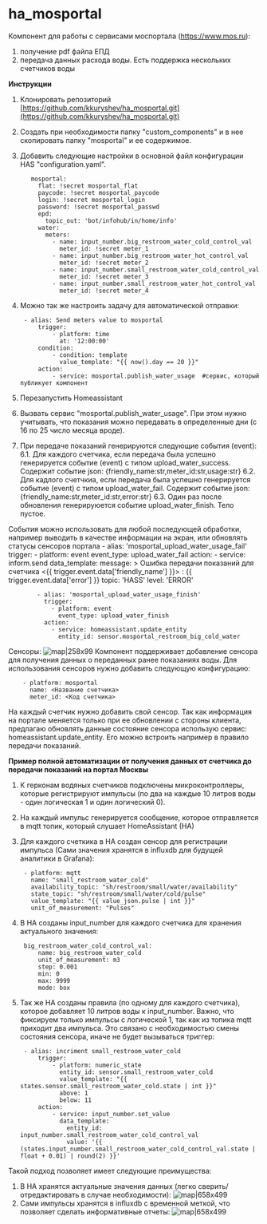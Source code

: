 # ha_mosportal
Компонент для работы с сервисами моспортала (https://www.mos.ru):
1. получение pdf файла ЕПД
2. передача данных расхода воды. Есть поддержка нескольких счетчиков воды

**Инструкции**
1. Клонировать репозиторий [https://github.com/kkuryshev/ha_mosportal.git](https://github.com/kkuryshev/ha_mosportal.git)
2. Создать при необходимости папку "custom_components" и в нее скопировать папку "mosportal" и ее содержимое.
3. Добавить следующие настройки в основной файл конфигурации HAS "configuration.yaml". 

          mosportal:
            flat: !secret mosportal_flat
            paycode: !secret mosportal_paycode
            login: !secret mosportal_login
            password: !secret mosportal_passwd
            epd:
              topic_out: 'bot/infohub/in/home/info'
            water:
              meters:
                - name: input_number.big_restroom_water_cold_control_val
                  meter_id: !secret meter_1
                - name: input_number.big_restroom_water_hot_control_val
                  meter_id: !secret meter_2
                - name: input_number.small_restroom_water_cold_control_val
                  meter_id: !secret meter_3
                - name: input_number.small_restroom_water_hot_control_val
                  meter_id: !secret meter_4

4. Можно так же настроить задачу для автоматической отправки:

        - alias: Send meters value to mosportal
            trigger:
                - platform: time
                  at: '12:00:00'
            condition:
                - condition: template
                  value_template: "{{ now().day == 20 }}"
            action:
                - service: mosportal.publish_water_usage  #сервис, который публикует компонент 

4. Перезапустить Homeassistant
5. Вызвать сервис "mosportal.publish_water_usage". При этом нужно учитывать, что показания можно передавать в определенные дни (с 16 по 25 число месяца вроде).
6. При передаче показаний генерируются следующие события  (event):
  6.1. Для каждого счетчика, если передача была успешно генерируется событие (event) с типом upload_water_success. Содержит событие json: {friendly_name:str,meter_id:str,usage:str}
  6.2. Для кадлого счетчкиа, если передача была успешно генерируется событие (event) с типом upload_water_fail. Содержит событие json: {friendly_name:str,meter_id:str,error:str}
  6.3. Один раз после обновления генерируюется событие upload_water_finish. Тело пустое. 

События можно использовать для любой последующей обработки, например выводить в качестве информации на экран, или обновлять статусы сенсоров портала
            - alias: 'mosportal_upload_water_usage_fail'
              trigger:
                - platform: event
                  event_type: upload_water_fail
              action:
                - service: inform.send
                  data_template:
                    message: >
                      Ошибка передачи показаний для счетчика <{{ trigger.event.data['friendly_name'] }}>
                      : {{ trigger.event.data['error'] }}
                    topic: 'HASS'
                    level: 'ERROR'
            
            - alias: 'mosportal_upload_water_usage_finish'
              trigger:
                - platform: event
                  event_type: upload_water_finish
              action:
                - service: homeassistant.update_entity
                  entity_id: sensor.mosportal_restroom_big_cold_water



Сенсоры:
![map|258x99](img/sensor.png)
Компонент поддерживает добавление сенсора для получения данных о переданных ранее показаниях воды. Для использования сенсоров нужно добавить следующую конфигурацию:

        - platform: mosportal
          name: <Название счетчика>
          meter_id: <Код счетчика>
          
На каждый счетчик нужно добавить свой сенсор.
Так как информация на портале меняется только при ее обновлении с стороны клиента, предлагаю обновлять данные состояние сенсора использую сервис: homeassistant.update_entity. Его можно встроить например в правило передачи показаний.


**Пример полной автоматизации от получения данных от счетчика до передачи показаний на портал Москвы**
1. К герконам водяных счетчиков подключены микроконтроллеры, которые регистрируют импульсы (по два на каждые 10 литров воды - один логическая 1 и один логический 0). 
2. На каждый импульс генерируется сообщение, которое отправляется в mqtt топик, который слушает HomeAssistant (HA)
3. Для каждого счеткика в HA создан сенсор для регистрации импульса (Сами значения хранятся в influxdb для будущей аналитики в Grafana):
  
        - platform: mqtt
          name: "small_restroom_water_cold"
          availability_topic: "sh/restroom/small/water/availability"
          state_topic: "sh/restroom/small/water/cold/pulse"
          value_template: "{{ value_json.pulse | int }}"
          unit_of_measurement: "Pulses"

4. В HA созданы input_number для каждого счетчика для хранения актуального значения:
  
        big_restroom_water_cold_control_val:
            name: big_restroom_water_cold
            unit_of_measurement: m3
            step: 0.001
            min: 0
            max: 9999
            mode: box

5. Так же HA созданы правила (по одному для каждого счетчика), которое добавляет 10 литров воды к input_number. Важно, что фиксируем только импульсы с логической 1, так как из топика mqtt приходит два импульса. Это связано с необходимостью смены состояния сенсора, иначе не будет вызываться триггер:
  
        - alias: incriment small_restroom_water_cold
            trigger:
                - platform: numeric_state
                  entity_id: sensor.small_restroom_water_cold
                  value_template: "{{ states.sensor.small_restroom_water_cold.state | int }}"
                  above: 1
                  below: 11
            action:
                - service: input_number.set_value
                  data_template:
                    entity_id: input_number.small_restroom_water_cold_control_val
                    value: '{{ (states.input_number.small_restroom_water_cold_control_val.state | float + 0.01) | round(2) }}'

Такой подход позволяет имеет следующие преимущества:
1. В HA хранятся актуальные значения данных (легко сверить/отредактировать в случае необходимости):
![map|658x499](img/1.png)
2. Сами импульсы хранятся в influxdb с временной меткой, что позволяет сделать информативные отчеты:
![map|658x499](img/2.png)
